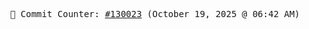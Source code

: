 <p align="center">
    <samp>
        📮 Commit Counter: <a href="https://github.com/Javascript-void0/Javascript-void0/commits/main">#130023</a> (October 19, 2025 @ 06:42 AM)
    </samp>
</p>